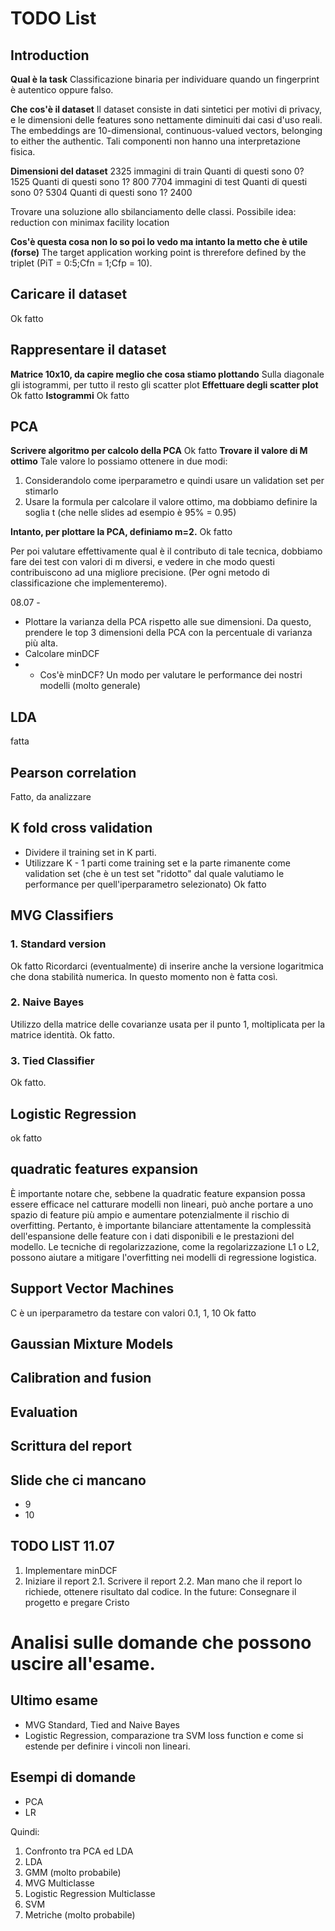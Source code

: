 # TODO List 
## Introduction
**Qual è la task**
Classificazione binaria per individuare quando un fingerprint è autentico oppure falso.

**Che cos'è il dataset**
Il dataset consiste in dati sintetici per motivi di privacy, e le dimensioni delle features sono nettamente diminuiti dai casi d'uso reali.
The embeddings are 10-dimensional, continuous-valued vectors, belonging to either the authentic.
Tali componenti non hanno una interpretazione fisica.

**Dimensioni del dataset**
2325 immagini di train
Quanti di questi sono 0? 1525
Quanti di questi sono 1? 800
7704 immagini di test
Quanti di questi sono 0? 5304
Quanti di questi sono 1? 2400

Trovare una soluzione allo sbilanciamento delle classi.
Possibile idea: reduction con minimax facility location

**Cos'è questa cosa non lo so poi lo vedo ma intanto la metto che è utile (forse)**
The target application working point is threrefore defined by the triplet
(PiT = 0:5;Cfn = 1;Cfp = 10).

## Caricare il dataset
Ok fatto
## Rappresentare il dataset
**Matrice 10x10, da capire meglio che cosa stiamo plottando**
Sulla diagonale gli istogrammi, per tutto il resto gli scatter plot
**Effettuare degli scatter plot**
Ok fatto
**Istogrammi**
Ok fatto
## PCA
**Scrivere algoritmo per calcolo della PCA**
Ok fatto
**Trovare il valore di M ottimo**
Tale valore lo possiamo ottenere in due modi:
1. Considerandolo come iperparametro e quindi usare un validation set per stimarlo
2. Usare la formula per calcolare il valore ottimo, ma dobbiamo definire la soglia t (che nelle slides ad esempio è 95% = 0.95)

**Intanto, per plottare la PCA, definiamo m=2.** 
Ok fatto

Per poi valutare effettivamente qual è il contributo di tale tecnica, dobbiamo fare dei test con valori di m diversi, e vedere in che modo questi contribuiscono ad una migliore precisione. (Per ogni metodo di classificazione che implementeremo).

08.07 - 
* Plottare la varianza della PCA rispetto alle sue dimensioni.
Da questo, prendere le top 3 dimensioni della PCA con la percentuale di varianza più alta.
* Calcolare minDCF
* * Cos'è minDCF? Un modo per valutare le performance dei nostri modelli (molto generale)

## LDA
fatta 

## Pearson correlation
Fatto, da analizzare

## K fold cross validation
* Dividere il training set in K parti.
* Utilizzare K - 1 parti come training set e la parte rimanente come validation set (che è un test set "ridotto" dal quale valutiamo le performance per quell'iperparametro selezionato)
Ok fatto


## MVG Classifiers
### 1. Standard version
Ok fatto
Ricordarci (eventualmente) di inserire anche la versione logaritmica che dona stabilità numerica. In questo momento non è fatta così.

### 2. Naive Bayes
Utilizzo della matrice delle covarianze usata per il punto 1, moltiplicata per la matrice identità.
Ok fatto.

### 3. Tied Classifier
Ok fatto.

## Logistic Regression
ok fatto
## quadratic features expansion 
È importante notare che, sebbene la quadratic feature expansion possa essere efficace nel catturare modelli non lineari, può anche portare a uno spazio di feature più ampio e aumentare potenzialmente il rischio di overfitting. Pertanto, è importante bilanciare attentamente la complessità dell'espansione delle feature con i dati disponibili e le prestazioni del modello. Le tecniche di regolarizzazione, come la regolarizzazione L1 o L2, possono aiutare a mitigare l'overfitting nei modelli di regressione logistica.

## Support Vector Machines
C è un iperparametro da testare con valori 0.1, 1, 10
Ok fatto

## Gaussian Mixture Models

## Calibration and fusion

## Evaluation

## Scrittura del report

## Slide che ci mancano
* 9
* 10


## TODO LIST 11.07
1. Implementare minDCF
2. Iniziare il report 
2.1. Scrivere il report
2.2. Man mano che il report lo richiede, ottenere risultato dal codice.
In the future: Consegnare il progetto e pregare Cristo

# Analisi sulle domande che possono uscire all'esame.
## Ultimo esame
* MVG Standard, Tied and Naive Bayes
* Logistic Regression, comparazione tra SVM loss function e come si estende per definire i vincoli non lineari.
## Esempi di domande
* PCA
* LR

Quindi:
1. Confronto tra PCA ed LDA
2. LDA
3. GMM (molto probabile)
4. MVG Multiclasse
5. Logistic Regression Multiclasse
6. SVM
7. Metriche (molto probabile)




